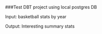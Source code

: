 ###Test DBT project using local postgres DB 

 Input: basketball stats by year 

 Output: Interesting summary stats


